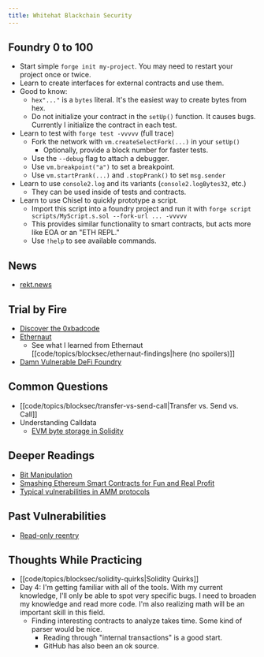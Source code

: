 ```yaml
---
title: Whitehat Blackchain Security
---
```


## Foundry 0 to 100

- Start simple `forge init my-project`. You may need to restart your project once or twice.
- Learn to create interfaces for external contracts and use them.
- Good to know:
    - `hex"..."` is a `bytes` literal. It's the easiest way to create bytes from hex.
    - Do not initialize your contract in the `setUp()` function. It causes bugs. Currently I initialize the contract in each test.
- Learn to test with `forge test -vvvvv` (full trace)
    - Fork the network with `vm.createSelectFork(...)` in your `setUp()`
        - Optionally, provide a block number for faster tests.
    - Use the `--debug` flag to attach a debugger.
    - Use `vm.breakpoint("a")` to set a breakpoint.
    - Use `vm.startPrank(...)` and `.stopPrank()` to set `msg.sender`
- Learn to use `console2.log` and its variants (`console2.logBytes32`, etc.)
    - They can be used inside of tests and contracts.
- Learn to use Chisel to quickly prototype a script.
    - Import this script into a foundry project and run it with `forge script scripts/MyScript.s.sol --fork-url ... -vvvvv`
    - This provides similar functionality to smart contracts, but acts more like EOA or an "ETH REPL."
    - Use `!help` to see available commands.

## News

- [rekt.news](https://rekt.news/)

## Trial by Fire

- [Discover the 0xbadcode](https://medium.com/immunefi/0xbadc0de-mev-bot-hack-analysis-30b9031ff0ba)
- [Ethernaut](https://ethernaut.openzeppelin.com/)
    - See what I learned from Ethernaut [[code/topics/blocksec/ethernaut-findings|here (no spoilers)]]
- [Damn Vulnerable DeFi Foundry](https://github.com/nicolasgarcia214/damn-vulnerable-defi-foundry)

## Common Questions

- [[code/topics/blocksec/transfer-vs-send-call|Transfer vs. Send vs. Call]]
- Understanding Calldata
    - [EVM byte storage in Solidity](https://noxx.substack.com/p/evm-deep-dives-the-path-to-shadowy-3ea)

## Deeper Readings

- [Bit Manipulation](https://hackmd.io/@fiveoutofnine/Skl9eRbX9)
- [Smashing Ethereum Smart Contracts for Fun and Real Profit](https://conference.hitb.org/hitbsecconf2018ams/materials/D1T2%20-%20Bernhard%20Mueller%20-%20Smashing%20Ethereum%20Smart%20Contracts%20for%20Fun%20and%20ACTUAL%20Profit.pdf)
- [Typical vulnerabilities in AMM protocols](https://blog.decurity.io/typical-vulnerabilities-in-amm-protocols-9006f7986ba0)

## Past Vulnerabilities

- [Read-only reentry](https://quillaudits.medium.com/decoding-220k-read-only-reentrancy-exploit-quillaudits-30871d728ad5#:~:text=The%20read%2Donly%20reentrancy%20is,wrong%20values%20could%20be%20reported.)

## Thoughts While Practicing

- [[code/topics/blocksec/solidity-quirks|Solidity Quirks]]
- Day 4: I'm getting familiar with all of the tools. With my current knowledge, I'll only be able to spot very specific bugs. I need to broaden my knowledge and read more code. I'm also realizing math will be an important skill in this field.
    - Finding interesting contracts to analyze takes time. Some kind of parser would be nice.
        - Reading through "internal transactions" is a good start.
        - GitHub has also been an ok source.